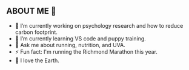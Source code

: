 ## ABOUT ME 👋

- 🔭 I’m currently working on psychology research and how to reduce carbon footprint.
- 🌱 I’m currently learning VS code and puppy training.
- 💬 Ask me about running, nutrition, and UVA.
- ⚡ Fun fact: I'm running the Richmond Marathon this year.
- 💛 I love the Earth.

